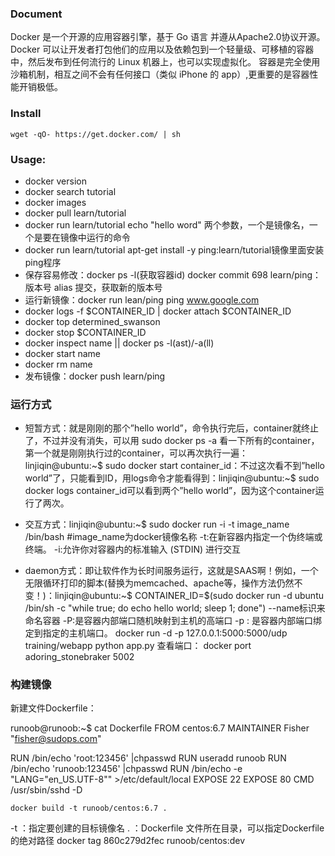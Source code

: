 ### Document ###
Docker 是一个开源的应用容器引擎，基于 Go 语言 并遵从Apache2.0协议开源。
Docker 可以让开发者打包他们的应用以及依赖包到一个轻量级、可移植的容器中，然后发布到任何流行的 Linux 机器上，也可以实现虚拟化。
容器是完全使用沙箱机制，相互之间不会有任何接口（类似 iPhone 的 app）,更重要的是容器性能开销极低。


### Install ###
    wget -qO- https://get.docker.com/ | sh
### Usage: ###
- docker version
- docker search tutorial
- docker images
- docker pull learn/tutorial
- docker run learn/tutorial echo "hello word" 两个参数，一个是镜像名，一个是要在镜像中运行的命令
- docker run learn/tutorial apt-get install -y ping:learn/tutorial镜像里面安装ping程序
- 保存容易修改：docker ps -l(获取容器id)  docker commit 698 learn/ping：版本号 alias 提交，获取新的版本号
- 运行新镜像：docker run lean/ping ping www.google.com 
- docker logs -f $CONTAINER_ID  | docker attach $CONTAINER_ID
- docker top determined_swanson 
- docker stop $CONTAINER_ID
- docker inspect name  ||  docker ps -l(ast)/-a(ll)
- docker start name
- docker rm name
- 发布镜像：docker push learn/ping

### 运行方式 ###

- 短暂方式：就是刚刚的那个”hello world”，命令执行完后，container就终止了，不过并没有消失，可以用 sudo docker ps -a 看一下所有的container，第一个就是刚刚执行过的container，可以再次执行一遍：
linjiqin@ubuntu:~$ sudo docker start container_id：不过这次看不到”hello world”了，只能看到ID，用logs命令才能看得到：linjiqin@ubuntu:~$ sudo docker logs container_id可以看到两个”hello world”，因为这个container运行了两次。

- 交互方式：linjiqin@ubuntu:~$ sudo docker run -i -t image_name /bin/bash #image_name为docker镜像名称 -t:在新容器内指定一个伪终端或终端。
-i:允许你对容器内的标准输入 (STDIN) 进行交互

- daemon方式：即让软件作为长时间服务运行，这就是SAAS啊！例如，一个无限循环打印的脚本(替换为memcached、apache等，操作方法仍然不变！)：linjiqin@ubuntu:~$ CONTAINER_ID=$(sudo docker run -d ubuntu /bin/sh -c "while true; do echo hello world; sleep 1; done")     --name标识来命名容器 -P:是容器内部端口随机映射到主机的高端口 -p : 是容器内部端口绑定到指定的主机端口。
    docker run -d -p 127.0.0.1:5000:5000/udp training/webapp python app.py
查看端口：
	docker port adoring_stonebraker 5002

### 构建镜像 ###
新建文件Dockerfile：

runoob@runoob:~$ cat Dockerfile 
FROM    centos:6.7
MAINTAINER      Fisher "fisher@sudops.com"

RUN     /bin/echo 'root:123456' |chpasswd
RUN     useradd runoob
RUN     /bin/echo 'runoob:123456' |chpasswd
RUN     /bin/echo -e "LANG=\"en_US.UTF-8\"" >/etc/default/local
EXPOSE  22
EXPOSE  80
CMD     /usr/sbin/sshd -D

    docker build -t runoob/centos:6.7 .
-t ：指定要创建的目标镜像名
. ：Dockerfile 文件所在目录，可以指定Dockerfile 的绝对路径
    docker tag 860c279d2fec runoob/centos:dev